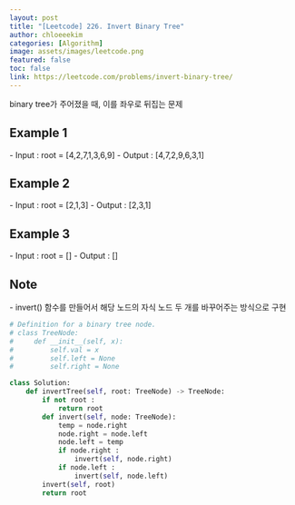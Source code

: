 ```yaml
---
layout: post
title: "[Leetcode] 226. Invert Binary Tree"
author: chloeeekim
categories: [Algorithm]
image: assets/images/leetcode.png
featured: false
toc: false
link: https://leetcode.com/problems/invert-binary-tree/
---
```


binary tree가 주어졌을 때, 이를 좌우로 뒤집는 문제

<h2>Example 1</h2>
- Input : root = [4,2,7,1,3,6,9]
- Output : [4,7,2,9,6,3,1]

<h2>Example 2</h2>
- Input : root = [2,1,3]
- Output : [2,3,1]

<h2>Example 3</h2>
- Input : root = []
- Output : []

<h2>Note</h2>
- invert() 함수를 만들어서 해당 노드의 자식 노드 두 개를 바꾸어주는 방식으로 구현

```python
# Definition for a binary tree node.
# class TreeNode:
#     def __init__(self, x):
#         self.val = x
#         self.left = None
#         self.right = None

class Solution:
    def invertTree(self, root: TreeNode) -> TreeNode:
        if not root :
            return root
        def invert(self, node: TreeNode):
            temp = node.right
            node.right = node.left
            node.left = temp
            if node.right :
                invert(self, node.right)
            if node.left :
                invert(self, node.left)
        invert(self, root)
        return root
```
